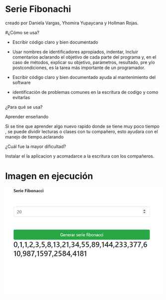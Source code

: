 # Serie Fibonachi 
creado por Daniela Vargas, Yhomira Yupaycana y Hollman Rojas.

#¿Cómo se usa?


* Escribir código claro y bien documentado

* Usar nombres de identificadores apropiados, indentar, Incluir comentarios aclarando el objetivo de cada parte del programa y, en el caso de métodos, explicar su objetivo, parámetros, resultado, pre y/o postcondiciones, es la tarea más importante de un programador.

* Escribir código claro y bien documentado ayuda al mantenimiento del software
 
* identificación de problemas comunes en la escritura de codigo y como evitarlas


¿Para qué se usa?

Aprender enseñando

Si se tine que aprender algo nuevo rapido donde se tiene muy poco tiempo , se puede dividir lecturas o clases con tu compañero, esto ayudara con el manejo de tiempo.aclarando




¿Cuál fue la mayor dificultad?

Instalar el la aplicacion y acomadarce a la escritura con los compañeros.





# Imagen en ejecución 


![Imagen](Run.PNG)






